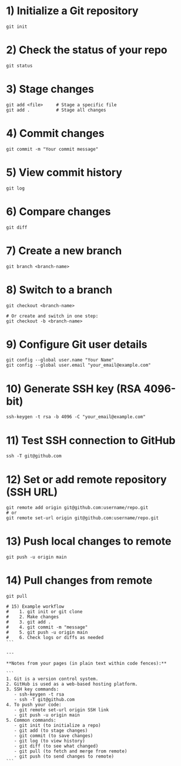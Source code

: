 # 1) Initialize a Git repository
``` 
git init
```
# 2) Check the status of your repo
```
git status
```

# 3) Stage changes
```
git add <file>     # Stage a specific file
git add .          # Stage all changes
```

# 4) Commit changes
```
git commit -m "Your commit message"
```

# 5) View commit history
```
git log
```

# 6) Compare changes
```
git diff
```

# 7) Create a new branch
```
git branch <branch-name>
```

# 8) Switch to a branch
```
git checkout <branch-name>

# Or create and switch in one step:
git checkout -b <branch-name>
```

# 9) Configure Git user details
```
git config --global user.name "Your Name"
git config --global user.email "your_email@example.com"
```

# 10) Generate SSH key (RSA 4096-bit)
```
ssh-keygen -t rsa -b 4096 -C "your_email@example.com"
```

# 11) Test SSH connection to GitHub

```
ssh -T git@github.com
```

# 12) Set or add remote repository (SSH URL)
```
git remote add origin git@github.com:username/repo.git
# or
git remote set-url origin git@github.com:username/repo.git
```

# 13) Push local changes to remote
```
git push -u origin main
```

# 14) Pull changes from remote
```
git pull
```

~~~
# 15) Example workflow
#    1. git init or git clone
#    2. Make changes
#    3. git add . 
#    4. git commit -m "message"
#    5. git push -u origin main
#    6. Check logs or diffs as needed
```

---

**Notes from your pages (in plain text within code fences):**

```
1. Git is a version control system.
2. GitHub is used as a web-based hosting platform.
3. SSH key commands:
   - ssh-keygen -t rsa
   - ssh -T git@github.com
4. To push your code:
   - git remote set-url origin SSH link
   - git push -u origin main
5. Common commands:
   - git init (to initialize a repo)
   - git add (to stage changes)
   - git commit (to save changes)
   - git log (to view history)
   - git diff (to see what changed)
   - git pull (to fetch and merge from remote)
   - git push (to send changes to remote)
```
